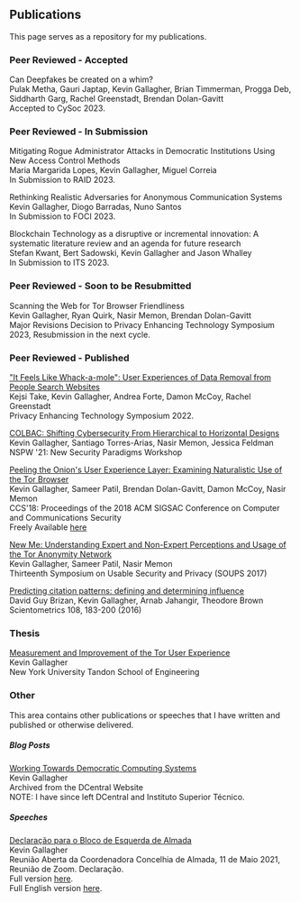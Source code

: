 ## Publications

This page serves as a repository for my publications.

### Peer Reviewed - Accepted

Can Deepfakes be created on a whim?\
Pulak Metha, Gauri Japtap, Kevin Gallagher, Brian Timmerman, Progga Deb,
Siddharth Garg, Rachel Greenstadt, Brendan Dolan-Gavitt\
Accepted to CySoc 2023.

### Peer Reviewed - In Submission

<!--TorK: Hardening Tor against Traffic Correlation Attacks with  K-Anonymity\
Vitor Nunes, José Brás, Diogo Barradas, Kevin Gallagher, Nuno Santos\
In Submission to USENIX Security '23.-->

<!--Studying the Online Deepfake Creation Community\
Brian Timmerman, Pulak Mehta, Progga Debb, Kevin Gallagher,
Brendan Dolan-Gavitt, Damon McCoy, Siddharth Garg, Rachel Greenstadt\
In Submission to CySoc 2023.-->

Mitigating Rogue Administrator Attacks in Democratic Institutions Using New
Access Control Methods\
Maria Margarida Lopes, Kevin Gallagher, Miguel Correia\
In Submission to RAID 2023.

Rethinking Realistic Adversaries for Anonymous Communication Systems\
Kevin Gallagher, Diogo Barradas, Nuno Santos\
In Submission to FOCI 2023.

Blockchain Technology as a disruptive or incremental innovation: A systematic 
literature review and an agenda for future research\
Stefan Kwant, Bert Sadowski, Kevin Gallagher and Jason Whalley\
In Submission to ITS 2023.

<!--An Adversarial Analysis of Affective Cue-Based Deepfake Detection\
Brian Timmerman, Kevin Gallagher, Pulak Mehta, Damon McCoy, Siddharth Garg,
Brendan Dolan-Gavitt, Rachel Greenstadt\
In Submission to SaTML '23.-->

### Peer Reviewed - Soon to be Resubmitted

Scanning the Web for Tor Browser Friendliness\
Kevin Gallagher, Ryan Quirk, Nasir Memon, Brendan Dolan-Gavitt\
Major Revisions Decision to Privacy Enhancing Technology Symposium 2023,
Resubmission in the next cycle.


### Peer Reviewed - Published

["It Feels Like Whack-a-mole": User Experiences of Data Removal from People Search Websites](https://petsymposium.org/2022/files/papers/issue3/popets-2022-0067.pdf)\
Kejsi Take, Kevin Gallagher, Andrea Forte, Damon McCoy, Rachel Greenstadt\
Privacy Enhancing Technology Symposium 2022.

[COLBAC: Shifting Cybersecurity From Hierarchical to Horizontal Designs](https://dl.acm.org/doi/10.1145/3498891.3498903)\
Kevin Gallagher, Santiago Torres-Arias, Nasir Memon, Jessica Feldman\
NSPW '21: New Security Paradigms Workshop

[Peeling the Onion's User Experience Layer: Examining Naturalistic Use of the Tor Browser](https://dl.acm.org/doi/abs/10.1145/3243734.3243803)\
Kevin Gallagher, Sameer Patil, Brendan Dolan-Gavitt, Damon McCoy, Nasir Memon\
CCS'18: Proceedings of the 2018 ACM SIGSAC Conference on Computer and Communications Security\
Freely Available [here](https://damonmccoy.com/papers/GallagherCCS2018.pdf)

[New Me: Understanding Expert and Non-Expert Perceptions and Usage of the Tor Anonymity Network](https://www.usenix.org/conference/soups2017/technical-sessions/presentation/gallagher)\
Kevin Gallagher, Sameer Patil, Nasir Memon\
Thirteenth Symposium on Usable Security and Privacy (SOUPS 2017)

[Predicting citation patterns: defining and determining influence](https://link.springer.com/article/10.1007/s11192-016-1950-1)\
David Guy Brizan, Kevin Gallagher, Arnab Jahangir, Theodore Brown\
Scientometrics 108, 183-200 (2016)

### Thesis

[Measurement and Improvement of the Tor User Experience](https://search.proquest.com/openview/160e0d08939b96e2a4d7b49247c3bbbd/)\
Kevin Gallagher\
New York University Tandon School of Engineering

<!--### Arxiv-->

### Other

This area contains other publications or speeches that I have written and
published or otherwise delivered.

##### Blog Posts
[Working Towards Democratic Computing Systems](/assets/blogposts/WorkingTowardsDemocraticComputingSystems.pdf)\
Kevin Gallagher\
Archived from the DCentral Website\
NOTE: I have since left DCentral and Instituto Superior Técnico.

##### Speeches

[Declaração para o Bloco de Esquerda de Almada](/assets/speeches/MessageForBE-SHORT.pdf)\
Kevin Gallagher\
Reunião Aberta da Coordenadora Concelhia de Almada, 11 de Maio 2021,\
Reunião de Zoom. Declaração.\
Full version [here](/assets/speeches/MessageForBE-FULL.pdf).\
Full English version [here](/assets/speeches/MessageForBE-EN.pdf).
